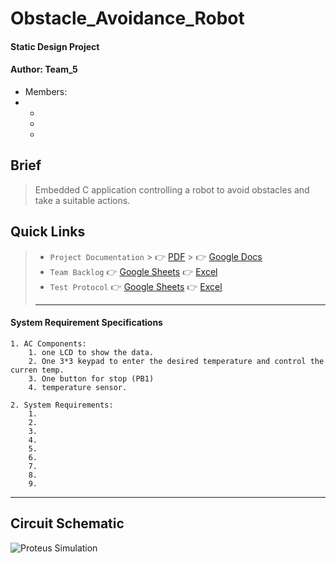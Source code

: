 # Obstacle_Avoidance_Robot
#### Static Design Project
#### Author: Team_5 
-  Members:
  - 
    -
    -
    -

## Brief
> Embedded C application controlling a robot to avoid obstacles and take a suitable actions.
## Quick Links
> - `Project Documentation`
    >     👉 [PDF]()
    >     👉 [Google Docs](https://docs.google.com/document/d/1iAqH1cvDLpveSf_P1yZc5zlzh1Vboiwa/edit)
> - `Team Backlog` 👉 [Google Sheets]() 👉 [Excel](https://docs.google.com/spreadsheets/d/1XW7B8uJXqhWbA-ssNdg-yLGVKJ6-zs-nqy5UxN3s-8I/edit#gid=0)
> - `Test Protocol` 👉 [Google Sheets]() 👉 [Excel ](https://docs.google.com/spreadsheets/d/1XW7B8uJXqhWbA-ssNdg-yLGVKJ6-zs-nqy5UxN3s-8I/edit#gid=742696996)
> - ---






#### System Requirement Specifications
    1. AC Components:
        1. one LCD to show the data.
        2. One 3*3 keypad to enter the desired temperature and control the curren temp.
        3. One button for stop (PB1)
        4. temperature sensor.
    
    2. System Requirements:
        1. 
        2. 
        3. 
        4. 
        5. 
        6. 
        7. 
        8. 
        9. 

---------

## Circuit Schematic
![Proteus Simulation](https://github.com/sherifkhadr/SPRINTS_Obstacle_Car_Avoidance/assets/60091384/c9fdff62-2666-4dff-b9b9-d028ab184020)


